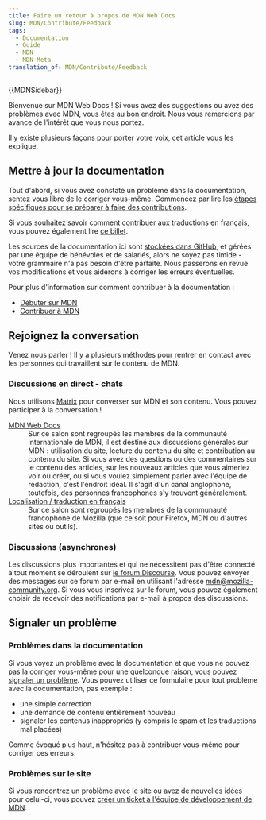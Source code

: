 ```yaml
---
title: Faire un retour à propos de MDN Web Docs
slug: MDN/Contribute/Feedback
tags:
  - Documentation
  - Guide
  - MDN
  - MDN Meta
translation_of: MDN/Contribute/Feedback
---
```

<div>{{MDNSidebar}}</div>

<p>Bienvenue sur MDN Web Docs ! Si vous avez des suggestions ou avez des problèmes avec MDN, vous êtes au bon endroit. Nous vous remercions par avance de l'intérêt que vous nous portez.</p>

<p>Il y existe plusieurs façons pour porter votre voix, cet article vous les explique.</p>

<h2 id="update_the_documentation">Mettre à jour la documentation</h2>

<p>Tout d'abord, si vous avez constaté un problème dans la documentation, sentez vous libre de le corriger vous-même. Commencez par lire les <a href="https://github.com/mdn/content/#making-contributions">étapes spécifiques pour se préparer à faire des contributions</a>.</p>

<p>Si vous souhaitez savoir comment contribuer aux traductions en français, vous pouvez également lire <a href="https://tech.mozfr.org/post/2021/03/16/MDN-sur-GitHub-comment-contribuer">ce billet</a>.</p>

<p>Les sources de la documentation ici sont <a href="https://github.com/mdn/translated-content/">stockées dans GitHub</a>, et gérées par une équipe de bénévoles et de salariés, alors ne soyez pas timide - votre grammaire n'a pas besoin d'être parfaite. Nous passerons en revue vos modifications et vous aiderons à corriger les erreurs éventuelles.</p>

<p>Pour plus d'information sur comment contribuer à la documentation :</p>

<ul>
 <li><a href="/fr/docs/MDN/Contribute/Getting_started">Débuter sur MDN</a></li>
 <li><a href="/fr/docs/MDN/Contribute">Contribuer à MDN</a></li>
</ul>

<h2 id="rejoignez_la_conversation">Rejoignez la conversation</h2>

<p>Venez nous parler ! Il y a plusieurs méthodes pour rentrer en contact avec les personnes qui travaillent sur le contenu de MDN.</p>

<h3 id="chat">Discussions en direct - chats</h3>

<p>Nous utilisons <a href="https://wiki.mozilla.org/Matrix">Matrix</a> pour converser sur MDN et son contenu. Vous pouvez participer à la conversation !</p>

<dl>
  <dt><a href="https://chat.mozilla.org/#/room/#mdn:mozilla.org">MDN Web Docs</a></dt>
  <dd>Sur ce salon sont regroupés les membres de la communauté internationale de MDN, il est destiné aux discussions générales sur MDN : utilisation du site, lecture du contenu du site et contribution au contenu du site. Si vous avez des questions ou des commentaires sur le contenu des articles, sur les nouveaux articles que vous aimeriez voir ou créer, ou si vous voulez simplement parler avec l'équipe de rédaction, c'est l'endroit idéal. Il s'agit d'un canal anglophone, toutefois, des personnes francophones s'y trouvent généralement.</dd>
  <dt><a href="https://chat.mozilla.org/#/room/#l10n-fr:mozilla.org">Localisation / traduction en français</a></dt>
  <dd>Sur ce salon sont regroupés les membres de la communauté francophone de Mozilla (que ce soit pour Firefox, MDN ou d'autres sites ou outils).</dd>
</dl>

<h3 id="asynchronous_discussions">Discussions (asynchrones)</h3>

<p>Les discussions plus importantes et qui ne nécessitent pas d'être connecté à tout moment se déroulent sur <a href="https://discourse.mozilla-community.org/c/mdn">le forum Discourse</a>. Vous pouvez envoyer des messages sur ce forum par e-mail en utilisant l'adresse <a href="mailto://mdn@mozilla-community.org">mdn@mozilla-community.org</a>. Si vous vous inscrivez sur le forum, vous pouvez également choisir de recevoir des notifications par e-mail à propos des discussions.</p>

<h2 id="report_an_issue">Signaler un problème</h2>

<h3 id="documentation_issues">Problèmes dans la documentation</h3>

<p>Si vous voyez un problème avec la documentation et que vous ne pouvez pas la corriger vous-même pour une quelconque raison, vous pouvez <a href="https://github.com/mdn/translated-content/issues/new" title="Signaler un problème de contenu de la documentation.">signaler un problème</a>. Vous pouvez utiliser ce formulaire pour tout problème avec la documentation, pas exemple :</p>

<ul>
  <li>une simple correction</li>
  <li>une demande de contenu entièrement nouveau</li>
  <li>signaler les contenus inappropriés (y compris le spam et les traductions mal placées)</li>
</ul>

<p>Comme évoqué plus haut, n'hésitez pas à contribuer vous-même pour corriger ces erreurs.</p>

<h3 id="site_issues">Problèmes sur le site</h3>

<p>Si vous rencontrez un problème avec le site ou avez de nouvelles idées pour celui-ci, vous pouvez <a href="hhttps://github.com/mdn/yari/issues">créer un ticket à l'équipe de développement de MDN</a>.</p>
